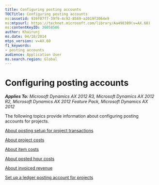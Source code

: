 ```yaml
---
title: Configuring posting accounts
TOCTitle: Configuring posting accounts
ms:assetid: 939f07f7-39f9-4c92-8569-a2019f2064e9
ms:mtpsurl: https://technet.microsoft.com/library/Aa498389(v=AX.60)
ms:contentKeyID: 36058586
author: Khairunj
ms.date: 04/18/2014
mtps_version: v=AX.60
f1_keywords:
- posting accounts
audience: Application User
ms.search.region: Global
---
```


# Configuring posting accounts 


_**Applies To:** Microsoft Dynamics AX 2012 R3, Microsoft Dynamics AX 2012 R2, Microsoft Dynamics AX 2012 Feature Pack, Microsoft Dynamics AX 2012_

The following topics provide information about configuring posting accounts for projects.

[About posting setup for project transactions](about-posting-setup-for-project-transactions.md)

[About project costs](about-project-costs.md)

[About item costs](about-item-costs.md)

[About posted hour costs](about-posted-hour-costs.md)

[About invoiced revenue](about-invoiced-revenue.md)

[Set up a ledger posting account for projects](set-up-a-ledger-posting-account-for-projects.md)

  


